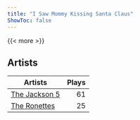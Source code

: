```yaml
---
title: "I Saw Mommy Kissing Santa Claus"
ShowToc: false
---
```


{{< more >}}

## Artists
Artists | Plays 
----- | -----: 
[The Jackson 5](/artists/the-jackson-5-35053) | 61
[The Ronettes](/artists/the-ronettes-89545) | 25

